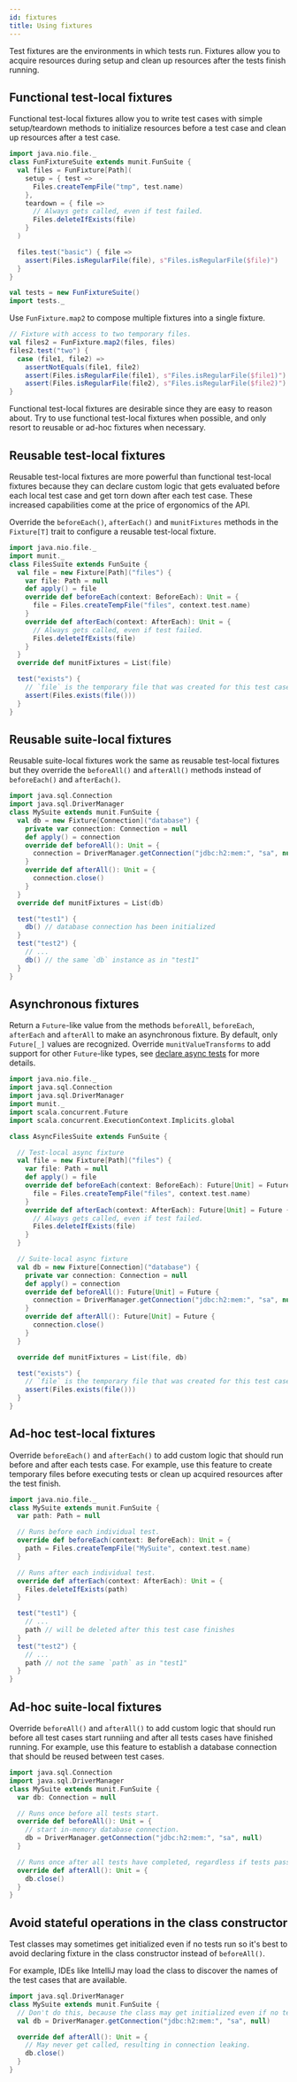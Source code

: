 ```yaml
---
id: fixtures
title: Using fixtures
---
```


Test fixtures are the environments in which tests run. Fixtures allow you to
acquire resources during setup and clean up resources after the tests finish
running.

## Functional test-local fixtures

Functional test-local fixtures allow you to write test cases with simple
setup/teardown methods to initialize resources before a test case and clean up
resources after a test case.

```scala mdoc:reset
import java.nio.file._
class FunFixtureSuite extends munit.FunSuite {
  val files = FunFixture[Path](
    setup = { test =>
      Files.createTempFile("tmp", test.name)
    },
    teardown = { file =>
      // Always gets called, even if test failed.
      Files.deleteIfExists(file)
    }
  )

  files.test("basic") { file =>
    assert(Files.isRegularFile(file), s"Files.isRegularFile($file)")
  }
}
```

```scala mdoc:invisible
val tests = new FunFixtureSuite()
import tests._
```

Use `FunFixture.map2` to compose multiple fixtures into a single fixture.

```scala mdoc
// Fixture with access to two temporary files.
val files2 = FunFixture.map2(files, files)
files2.test("two") {
  case (file1, file2) =>
    assertNotEquals(file1, file2)
    assert(Files.isRegularFile(file1), s"Files.isRegularFile($file1)")
    assert(Files.isRegularFile(file2), s"Files.isRegularFile($file2)")
}
```

Functional test-local fixtures are desirable since they are easy to reason
about. Try to use functional test-local fixtures when possible, and only resort
to reusable or ad-hoc fixtures when necessary.

## Reusable test-local fixtures

Reusable test-local fixtures are more powerful than functional test-local
fixtures because they can declare custom logic that gets evaluated before each
local test case and get torn down after each test case. These increased
capabilities come at the price of ergonomics of the API.

Override the `beforeEach()`, `afterEach()` and `munitFixtures` methods in the
`Fixture[T]` trait to configure a reusable test-local fixture.

```scala mdoc:reset
import java.nio.file._
import munit._
class FilesSuite extends FunSuite {
  val file = new Fixture[Path]("files") {
    var file: Path = null
    def apply() = file
    override def beforeEach(context: BeforeEach): Unit = {
      file = Files.createTempFile("files", context.test.name)
    }
    override def afterEach(context: AfterEach): Unit = {
      // Always gets called, even if test failed.
      Files.deleteIfExists(file)
    }
  }
  override def munitFixtures = List(file)

  test("exists") {
    // `file` is the temporary file that was created for this test case.
    assert(Files.exists(file()))
  }
}
```

## Reusable suite-local fixtures

Reusable suite-local fixtures work the same as reusable test-local fixtures but
they override the `beforeAll()` and `afterAll()` methods instead of
`beforeEach()` and `afterEach()`.

```scala mdoc:reset
import java.sql.Connection
import java.sql.DriverManager
class MySuite extends munit.FunSuite {
  val db = new Fixture[Connection]("database") {
    private var connection: Connection = null
    def apply() = connection
    override def beforeAll(): Unit = {
      connection = DriverManager.getConnection("jdbc:h2:mem:", "sa", null)
    }
    override def afterAll(): Unit = {
      connection.close()
    }
  }
  override def munitFixtures = List(db)

  test("test1") {
    db() // database connection has been initialized
  }
  test("test2") {
    // ...
    db() // the same `db` instance as in "test1"
  }
}
```

## Asynchronous fixtures

Return a `Future`-like value from the methods `beforeAll`, `beforeEach`,
`afterEach` and `afterAll` to make an asynchronous fixture. By default, only
`Future[_]` values are recognized. Override `munitValueTransforms` to add
support for other `Future`-like types, see
[declare async tests](tests.md#declare-async-test) for more details.

```scala mdoc:reset
import java.nio.file._
import java.sql.Connection
import java.sql.DriverManager
import munit._
import scala.concurrent.Future
import scala.concurrent.ExecutionContext.Implicits.global

class AsyncFilesSuite extends FunSuite {

  // Test-local async fixture
  val file = new Fixture[Path]("files") {
    var file: Path = null
    def apply() = file
    override def beforeEach(context: BeforeEach): Future[Unit] = Future {
      file = Files.createTempFile("files", context.test.name)
    }
    override def afterEach(context: AfterEach): Future[Unit] = Future {
      // Always gets called, even if test failed.
      Files.deleteIfExists(file)
    }
  }

  // Suite-local async fixture
  val db = new Fixture[Connection]("database") {
    private var connection: Connection = null
    def apply() = connection
    override def beforeAll(): Future[Unit] = Future {
      connection = DriverManager.getConnection("jdbc:h2:mem:", "sa", null)
    }
    override def afterAll(): Future[Unit] = Future {
      connection.close()
    }
  }

  override def munitFixtures = List(file, db)

  test("exists") {
    // `file` is the temporary file that was created for this test case.
    assert(Files.exists(file()))
  }
}
```

## Ad-hoc test-local fixtures

Override `beforeEach()` and `afterEach()` to add custom logic that should run
before and after each tests case. For example, use this feature to create
temporary files before executing tests or clean up acquired resources after the
test finish.

```scala mdoc:reset
import java.nio.file._
class MySuite extends munit.FunSuite {
  var path: Path = null

  // Runs before each individual test.
  override def beforeEach(context: BeforeEach): Unit = {
    path = Files.createTempFile("MySuite", context.test.name)
  }

  // Runs after each individual test.
  override def afterEach(context: AfterEach): Unit = {
    Files.deleteIfExists(path)
  }

  test("test1") {
    // ...
    path // will be deleted after this test case finishes
  }
  test("test2") {
    // ...
    path // not the same `path` as in "test1"
  }
}
```

## Ad-hoc suite-local fixtures

Override `beforeAll()` and `afterAll()` to add custom logic that should run
before all test cases start runniing and after all tests cases have finished
running. For example, use this feature to establish a database connection that
should be reused between test cases.

```scala mdoc:reset
import java.sql.Connection
import java.sql.DriverManager
class MySuite extends munit.FunSuite {
  var db: Connection = null

  // Runs once before all tests start.
  override def beforeAll(): Unit = {
    // start in-memory database connection.
    db = DriverManager.getConnection("jdbc:h2:mem:", "sa", null)
  }

  // Runs once after all tests have completed, regardless if tests passed or failed.
  override def afterAll(): Unit = {
    db.close()
  }
}
```

## Avoid stateful operations in the class constructor

Test classes may sometimes get initialized even if no tests run so it's best to
avoid declaring fixture in the class constructor instead of `beforeAll()`.

For example, IDEs like IntelliJ may load the class to discover the names of the
test cases that are available.

```scala mdoc:reset
import java.sql.DriverManager
class MySuite extends munit.FunSuite {
  // Don't do this, because the class may get initialized even if no tests run.
  val db = DriverManager.getConnection("jdbc:h2:mem:", "sa", null)

  override def afterAll(): Unit = {
    // May never get called, resulting in connection leaking.
    db.close()
  }
}
```
